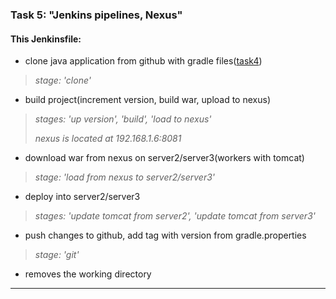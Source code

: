 ### Task 5: "Jenkins pipelines, Nexus" ###
#### This Jenkinsfile: ####
-   clone java application from github with gradle files([task4](https://github.com/Zhdanovich98/EpamLabs/tree/task4))
> *stage: 'clone'*
-   build project(increment version, build war, upload to nexus)
> *stages: 'up version', 'build', 'load to nexus'*
>
> *nexus is located at 192.168.1.6:8081*
-   download war from nexus on server2/server3(workers with tomcat)
> *stage: 'load from nexus to server2/server3'*
-   deploy into server2/server3
> *stages: 'update tomcat from server2', 'update tomcat from server3'*
-   push changes to github, add tag with version from gradle.properties
> *stage: 'git'*
-   removes the working directory
---
